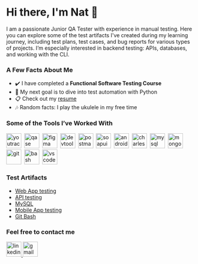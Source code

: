 # Hi there, I'm Nat 👋

I am a passionate Junior QA Tester with experience in manual testing. Here you can explore some of the test artifacts I've created during my learning journey, including test plans, test cases, and bug reports for various types of projects. I’m especially interested in backend testing: APIs, databases, and working with the CLI. 


### A Few Facts About Me

- ✔️ I have completed a **Functional Software Testing Course**
- 🎯 My next goal is to dive into test automation with Python
- 📋 Check out my [resume](https://drive.google.com/file/d/1ydAFIwLIiUenxdVH3XiWA1dteMIG_1nH/view?usp=sharing)
- 🎶 Random facts: I play the ukulele in my free time  



### Some of the Tools I’ve Worked With

<div>
<!-- <img src="https://cdn.jsdelivr.net/gh/devicons/devicon/icons/jira/jira-original.svg" title="jira" alt="jira" width="40" height="40"/>&nbsp -->
  <img src="https://upload.wikimedia.org/wikipedia/commons/thumb/8/8d/YouTrack_Icon.svg/1024px-YouTrack_Icon.svg.png?20200803082248" title="youtrack" alt="youtrack" width="40" height="40"/>&nbsp
<!--  <img src="https://codahosted.io/packs/21236/unversioned/assets/LOGO/ba1091c59bab89cd2fd0f289622731fe16113d7b00905abe64759c313a4b73b76c1b0426076ed76cb74752234c734131df46992d5b8b48fc13e264240e4f7119f736cfeb64df36ded54b5cbf6198b9cadedf18dd0cac5c7dbcd16e6336c29363cd1292ba" title="testrail" alt="tetstrail" width="40" height="40"/>&nbsp -->
  <img src="https://luna1.co/eb0187.png" title="qase" alt="qase" width="40" height="40"/>&nbsp
  <img src="https://cdn.jsdelivr.net/gh/devicons/devicon/icons/figma/figma-original.svg" title="figma" alt="figma" width="40" height="40"/>&nbsp
  <img src="https://d33wubrfki0l68.cloudfront.net/38b5c953a4667366685d55db55d057c86db1fc54/a0fdc/static/acae6b24d940347661ca901ea07f47c1/chrome-dev-logo-icon.png" title="devtools" alt="devtools" width="40" height="40"/>&nbsp
  <img src="https://seeklogo.com/images/P/postman-logo-0087CA0D15-seeklogo.com.png" title="postman" alt="postman" width="40" height="40"/>&nbsp
  <img src="https://static0.smartbear.co/smartbearbrand/media/images/home/soapui-icon.svg" title="soapui" alt="soapui" width="40" height="40"/>&nbsp
  <img src="https://cdn.jsdelivr.net/gh/devicons/devicon/icons/androidstudio/androidstudio-original.svg" title="android-studio" alt="android-studio" width="40" height="40"/>&nbsp
  <img src="https://cdn.icon-icons.com/icons2/3053/PNG/512/charles_proxy_macos_bigsur_icon_190302.png" title="charles-proxy" alt="charles-proxy" width="40" height="40"/>&nbsp
  <img src="https://cdn.jsdelivr.net/gh/devicons/devicon/icons/mysql/mysql-original.svg" title="mysql" alt="mysql" width="40" height="40"/>&nbsp
  <img src="https://cdn.jsdelivr.net/gh/devicons/devicon/icons/mongodb/mongodb-original.svg" title="mongodb" alt="mongodb" width="40" height="40"/>&nbsp
  <img src="https://cdn.jsdelivr.net/gh/devicons/devicon/icons/git/git-original.svg" title="git" alt="git" width="40" height="40"/>&nbsp
  <img src="https://upload.wikimedia.org/wikipedia/commons/thumb/4/4b/Bash_Logo_Colored.svg/1024px-Bash_Logo_Colored.svg.png?20180723054350" title="bash" alt="bash" width="40" height="40"/>&nbsp
  <img src="https://cdn.jsdelivr.net/gh/devicons/devicon/icons/vscode/vscode-original.svg" title="vscode" alt="vscode" width="40" height="40"/>&nbsp
  </div>


### Test Artifacts
- [Web App testing](https://github.com/natlaxmat/web)
- [API testing](https://github.com/natlaxmat/api.git) 
- [MySQL](https://github.com/natlaxmat/database.git)
- [Mobile App testing](https://github.com/natlaxmat/mobile.git)
- [Git Bash](https://github.com/natlaxmat/git_bash.git)


### Feel free to contact me

<div id="badges">
    <a href="https://t.me/natlaxmat" target="_blank">
      <img src="https://cdn-icons-png.flaticon.com/512/2111/2111646.png" width="40" height="40" alt="linkedin" />
    </a>
    <a href="mailto:nat.dvoretskaya@gmail.com">
      <img src="https://cdn-icons-png.flaticon.com/512/732/732200.png" width="40" height="40" alt="gmail" />
    </a>
</div> 

